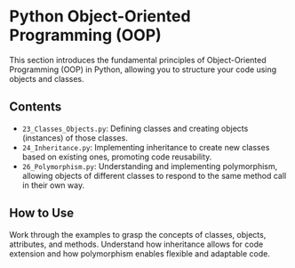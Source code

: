 # Python Object-Oriented Programming (OOP)

This section introduces the fundamental principles of Object-Oriented Programming (OOP) in Python, allowing you to structure your code using objects and classes.

## Contents

-   `23_Classes_Objects.py`: Defining classes and creating objects (instances) of those classes.
-   `24_Inheritance.py`: Implementing inheritance to create new classes based on existing ones, promoting code reusability.
-   `26_Polymorphism.py`: Understanding and implementing polymorphism, allowing objects of different classes to respond to the same method call in their own way.

## How to Use

Work through the examples to grasp the concepts of classes, objects, attributes, and methods. Understand how inheritance allows for code extension and how polymorphism enables flexible and adaptable code.